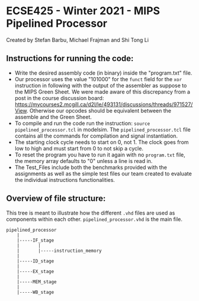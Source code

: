 # ECSE425 - Winter 2021 - MIPS Pipelined Processor
Created by Stefan Barbu, Michael Frajman and Shi Tong Li

## Instructions for running the code:
- Write the desired assembly code (in binary) inside the "program.txt" file.
- Our processor uses the value "101000" for the `funct` field for the `xor` instruction in following with the output of the assembler as suppose to the MIPS Green Sheet. We were made aware of this discrepancy from a post in the course discussion board: https://mycourses2.mcgill.ca/d2l/le/493131/discussions/threads/971527/View. Otherwise our opcodes should be equivalent between the assemble and the Green Sheet.
- To compile and run the code run the instruction: `source pipelined_processor.tcl` in modelsim. The `pipelined_processor.tcl` file contains all the commands for compilation and signal instantiation.
- The starting clock cycle needs to start on 0, not 1. The clock goes from low to high and must start from 0 to not skip a cycle.
- To reset the program you have to run it again with no `program.txt` file, the memory array defaults to "0" unless a line is read in.
- The Test_Files include both the benchmarks provided with the assignments as well as the simple test files our team created to evaluate the individual instructions functionalities.

## Overview of file structure:
This tree is meant to illustrate how the different `.vhd` files are used as components within each other. `pipelined_processor.vhd` is the main file.

```
pipelined_processor
    |
    |-----IF_stage
    |       |
    |       |-----instruction_memory
    |       
    |-----ID_stage
    |
    |-----EX_stage
    |
    |-----MEM_stage
    |
    |-----WB_stage   
```
